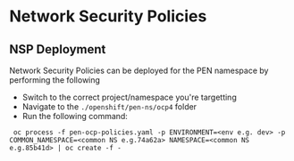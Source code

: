 # Network Security Policies 

## NSP Deployment
Network Security Policies can be deployed for the PEN namespace by performing the following
* Switch to the correct project/namespace you're targetting
* Navigate to the `./openshift/pen-ns/ocp4` folder
* Run the following command:

```
 oc process -f pen-ocp-policies.yaml -p ENVIRONMENT=<env e.g. dev> -p COMMON_NAMESPACE=<common NS e.g.74a62a> NAMESPACE=<common NS e.g.85b41d> | oc create -f -
```
